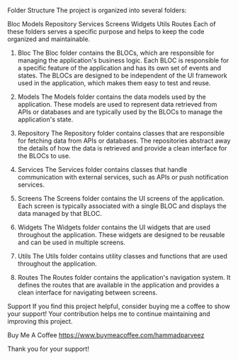 Folder Structure
The project is organized into several folders:

Bloc
Models
Repository
Services
Screens
Widgets
Utils
Routes
Each of these folders serves a specific purpose and helps to keep the code organized and maintainable.

1. Bloc
The Bloc folder contains the BLOCs, which are responsible for managing the application's business logic. Each BLOC is responsible for a specific feature of the application and has its own set of events and states. The BLOCs are designed to be independent of the UI framework used in the application, which makes them easy to test and reuse.

2. Models
The Models folder contains the data models used by the application. These models are used to represent data retrieved from APIs or databases and are typically used by the BLOCs to manage the application's state.

3. Repository
The Repository folder contains classes that are responsible for fetching data from APIs or databases. The repositories abstract away the details of how the data is retrieved and provide a clean interface for the BLOCs to use.

4. Services
The Services folder contains classes that handle communication with external services, such as APIs or push notification services.

5. Screens
The Screens folder contains the UI screens of the application. Each screen is typically associated with a single BLOC and displays the data managed by that BLOC.

6. Widgets
The Widgets folder contains the UI widgets that are used throughout the application. These widgets are designed to be reusable and can be used in multiple screens.

7. Utils
The Utils folder contains utility classes and functions that are used throughout the application.

8. Routes
The Routes folder contains the application's navigation system. It defines the routes that are available in the application and provides a clean interface for navigating between screens.

Support
If you find this project helpful, consider buying me a coffee to show your support! Your contribution helps me to continue maintaining and improving this project.

Buy Me A Coffee
https://www.buymeacoffee.com/hammadparveez

Thank you for your support! 
    